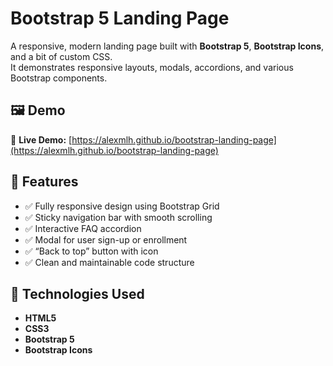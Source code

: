 # Bootstrap 5 Landing Page

A responsive, modern landing page built with **Bootstrap 5**, **Bootstrap Icons**, and a bit of custom CSS.  
It demonstrates responsive layouts, modals, accordions, and various Bootstrap components.

## 🖼️ Demo
🔗 **Live Demo:** [https://alexmlh.github.io/bootstrap-landing-page](https://alexmlh.github.io/bootstrap-landing-page)

## 🧱 Features
- ✅ Fully responsive design using Bootstrap Grid
- ✅ Sticky navigation bar with smooth scrolling
- ✅ Interactive FAQ accordion
- ✅ Modal for user sign-up or enrollment
- ✅ “Back to top” button with icon
- ✅ Clean and maintainable code structure

## 🧩 Technologies Used
- **HTML5**
- **CSS3**
- **Bootstrap 5**
- **Bootstrap Icons**
